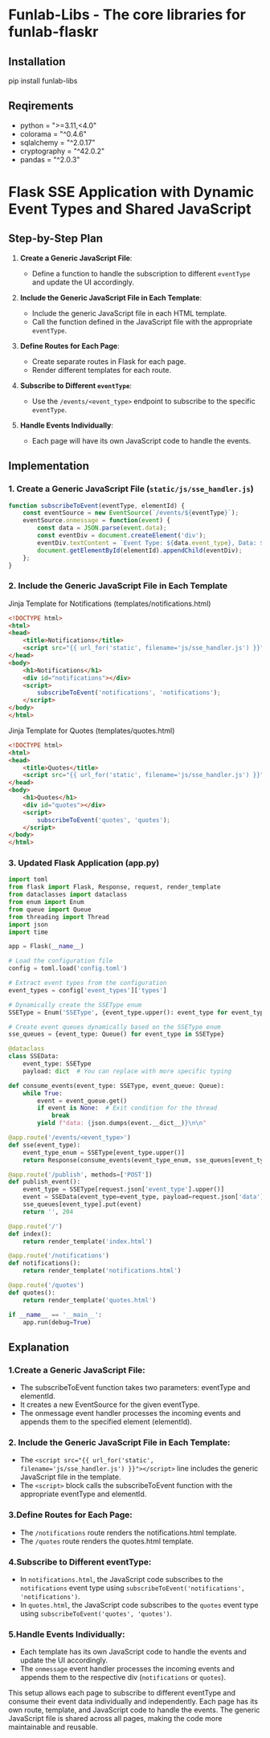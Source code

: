 # Funlab-Libs - The core libraries for funlab-flaskr

## Installation

pip install funlab-libs

## Reqirements

- python = ">=3.11,<4.0"
- colorama = "^0.4.6"
- sqlalchemy = "^2.0.17"
- cryptography = "^42.0.2"
- pandas = "^2.0.3"


# Flask SSE Application with Dynamic Event Types and Shared JavaScript

## Step-by-Step Plan

1. **Create a Generic JavaScript File**:
    - Define a function to handle the subscription to different `eventType` and update the UI accordingly.

2. **Include the Generic JavaScript File in Each Template**:
    - Include the generic JavaScript file in each HTML template.
    - Call the function defined in the JavaScript file with the appropriate `eventType`.

3. **Define Routes for Each Page**:
    - Create separate routes in Flask for each page.
    - Render different templates for each route.

4. **Subscribe to Different `eventType`**:
    - Use the `/events/<event_type>` endpoint to subscribe to the specific `eventType`.

5. **Handle Events Individually**:
    - Each page will have its own JavaScript code to handle the events.

## Implementation

### 1. Create a Generic JavaScript File (`static/js/sse_handler.js`)

```javascript
function subscribeToEvent(eventType, elementId) {
    const eventSource = new EventSource(`/events/${eventType}`);
    eventSource.onmessage = function(event) {
        const data = JSON.parse(event.data);
        const eventDiv = document.createElement('div');
        eventDiv.textContent = `Event Type: ${data.event_type}, Data: ${JSON.stringify(data.payload)}`;
        document.getElementById(elementId).appendChild(eventDiv);
    };
}
```

### 2. Include the Generic JavaScript File in Each Template

Jinja Template for Notifications (templates/notifications.html)
```html
<!DOCTYPE html>
<html>
<head>
    <title>Notifications</title>
    <script src="{{ url_for('static', filename='js/sse_handler.js') }}"></script>
</head>
<body>
    <h1>Notifications</h1>
    <div id="notifications"></div>
    <script>
        subscribeToEvent('notifications', 'notifications');
    </script>
</body>
</html>
```

Jinja Template for Quotes (templates/quotes.html)
```html
<!DOCTYPE html>
<html>
<head>
    <title>Quotes</title>
    <script src="{{ url_for('static', filename='js/sse_handler.js') }}"></script>
</head>
<body>
    <h1>Quotes</h1>
    <div id="quotes"></div>
    <script>
        subscribeToEvent('quotes', 'quotes');
    </script>
</body>
</html>
```

### 3. Updated Flask Application (app.py)
```python
import toml
from flask import Flask, Response, request, render_template
from dataclasses import dataclass
from enum import Enum
from queue import Queue
from threading import Thread
import json
import time

app = Flask(__name__)

# Load the configuration file
config = toml.load('config.toml')

# Extract event types from the configuration
event_types = config['event_types']['types']

# Dynamically create the SSEType enum
SSEType = Enum('SSEType', {event_type.upper(): event_type for event_type in event_types})

# Create event queues dynamically based on the SSEType enum
sse_queues = {event_type: Queue() for event_type in SSEType}

@dataclass
class SSEData:
    event_type: SSEType
    payload: dict  # You can replace with more specific typing

def consume_events(event_type: SSEType, event_queue: Queue):
    while True:
        event = event_queue.get()
        if event is None:  # Exit condition for the thread
            break
        yield f"data: {json.dumps(event.__dict__)}\n\n"

@app.route('/events/<event_type>')
def sse(event_type):
    event_type_enum = SSEType[event_type.upper()]
    return Response(consume_events(event_type_enum, sse_queues[event_type_enum]), content_type='text/event-stream')

@app.route('/publish', methods=['POST'])
def publish_event():
    event_type = SSEType[request.json['event_type'].upper()]
    event = SSEData(event_type=event_type, payload=request.json['data'])
    sse_queues[event_type].put(event)
    return '', 204

@app.route('/')
def index():
    return render_template('index.html')

@app.route('/notifications')
def notifications():
    return render_template('notifications.html')

@app.route('/quotes')
def quotes():
    return render_template('quotes.html')

if __name__ == '__main__':
    app.run(debug=True)
```

## Explanation

### 1.Create a Generic JavaScript File:

- The subscribeToEvent function takes two parameters: eventType and elementId.
- It creates a new EventSource for the given eventType.
- The onmessage event handler processes the incoming events and appends them to the specified element (elementId).

### 2. Include the Generic JavaScript File in Each Template:

- The `<script src="{{ url_for('static', filename='js/sse_handler.js') }}"></script>` line includes the generic JavaScript file in the template.
- The `<script>` block calls the subscribeToEvent function with the appropriate eventType and elementId.

### 3.Define Routes for Each Page:

- The `/notifications` route renders the notifications.html template.
- The `/quotes` route renders the quotes.html template.

### 4.Subscribe to Different eventType:

- In `notifications.html`, the JavaScript code subscribes to the `notifications` event type using `subscribeToEvent('notifications', 'notifications')`.
- In `quotes.html`, the JavaScript code subscribes to the `quotes` event type using `subscribeToEvent('quotes', 'quotes')`.

### 5.Handle Events Individually:

- Each template has its own JavaScript code to handle the events and update the UI accordingly.
- The `onmessage` event handler processes the incoming events and appends them to the respective div (`notifications` or `quotes`).

This setup allows each page to subscribe to different eventType and consume their event data individually and independently. Each page has its own route, template, and JavaScript code to handle the events. The generic JavaScript file is shared across all pages, making the code more maintainable and reusable.